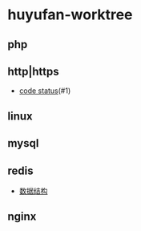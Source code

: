 # huyufan-worktree

## php

## http|https
* [code status][1](#1)

## linux


## mysql


## redis
* [数据结构][2]

## nginx




[1]: https://github.com/huyufan/example-tools/blob/master/https/status.md
[2]: https://github.com/huyufan/example-tools/blob/master/redis/readme.md
